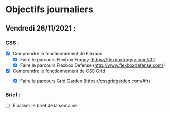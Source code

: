 # Objectifs journaliers

## Vendredi 26/11/2021 :

### CSS :

* [X] Comprendre le fonctionnement de Flexbox
  * [X] Faire le parcours Flexbox Froggy (https://flexboxfroggy.com/#fr)
  * [X] Faire le parcours Flexbox Defense (http://www.flexboxdefense.com/)
* [X] Comprendre le fonctionnement de CSS Grid
  * [X] Faire le parcours Grid Garden (https://cssgridgarden.com/#fr)


### Brief :

* [ ] Finaliser le brief de la semaine
